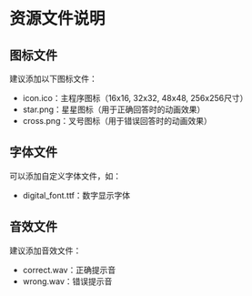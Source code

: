 # 资源文件说明

## 图标文件
建议添加以下图标文件：
- icon.ico：主程序图标（16x16, 32x32, 48x48, 256x256尺寸）
- star.png：星星图标（用于正确回答时的动画效果）
- cross.png：叉号图标（用于错误回答时的动画效果）

## 字体文件
可以添加自定义字体文件，如：
- digital_font.ttf：数字显示字体

## 音效文件
建议添加音效文件：
- correct.wav：正确提示音
- wrong.wav：错误提示音